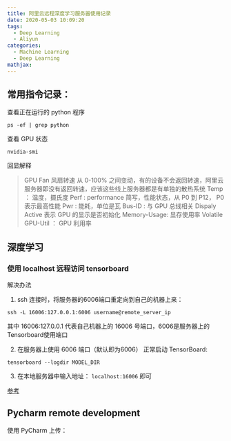 ```yaml
---
title: 阿里云远程深度学习服务器使用记录
date: 2020-05-03 10:09:20
tags:
  - Deep Learning
  - Aliyun
categories:
  - Machine Learning
  - Deep Learning
mathjax:
---
```


## 常用指令记录：

查看正在运行的 python 程序
```
ps -ef | grep python

```

查看 GPU 状态

```
nvidia-smi
```
回显解释

> GPU Fan 风扇转速 从 0-100% 之间变动，有的设备不会返回转速，阿里云服务器即没有返回转速，应该这些线上服务器都是有单独的散热系统
> Temp ： 温度，摄氏度
> Perf : performance 简写，性能状态，从 P0 到 P12， P0 表示最高性能
> Pwr : 能耗，单位是瓦
> Bus-ID : 与 GPU 总线相关
> Dispaly Active 表示 GPU 的显示是否初始化
> Memory-Usage: 显存使用率
> Volatile GPU-Util ： GPU 利用率


## 深度学习

### 使用 localhost 远程访问 tensorboard

解决办法

1. ssh 连接时，将服务器的6006端口重定向到自己的机器上来：

```
ssh -L 16006:127.0.0.1:6006 username@remote_server_ip
```

其中 16006:127.0.0.1 代表自己机器上的 16006 号端口，6006是服务器上的Tensorboard使用端口

2. 在服务器上使用 6006 端口（默认即为6006） 正常启动 TensorBoard:
```
tensorboard --logdir MODEL_DIR
```
3. 在本地服务器中输入地址： `localhost:16006` 即可

[参考](https://stackoverflow.com/questions/37987839/how-can-i-run-tensorboard-on-a-remote-server)

## Pycharm remote development
使用 PyCharm
上传：
